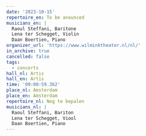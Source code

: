 ```yaml
---
date: '2023-10-15'
repertoire_en: To be anounced
musicians_en: |
  Raoul Steffani, Baritone
  Lena ter Schegget, Violin
  Daan Boertien, Piano
organizer_url: 'https://www.wilminktheater.nl/nl/'
in_archive: true
cancelled: false
tags:
  - concerts
hall_nl: Artis
hall_en: Artis
time: '09:00:59.362'
place_nl: Amsterdam
place_en: Amsterdam
repertoire_nl: Nog te bepalen
musicians_nl: |
  Raoul Steffani, Bariton
  Lena ter Schegget, Viool
  Daan Boertien, Piano
---
```


